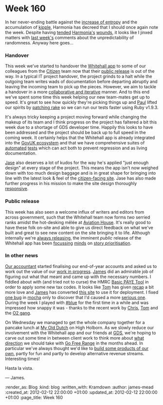 Week 160
========

In her never-ending battle against the [increase of entropy][video about time] and the accumulation of [kipple][definition of kipple], Harmonia has decreed that I should once again note the week. Despite having [tended][Harmonia issue 10] [Harmonia's][Harmonia issue 4] [wounds][Harmonia issue 6], it looks like I jinxed matters with [last week's][Week 159] comments about the unpredictability of randomness. Anyway here goes...

### Handover

This week we've started to handover the [Whitehall app][whitehall app] to some of our colleagues from the [Citizen][GovUK] team now that their [public release][citizen beta release] is out of the way. In a typical IT project handover, the project grinds to a halt while the outgoing team writes wads of documentation before departing abruptly and leaving the incoming team to pick up the pieces. However, we aim to tackle a handover in a more [collaborative and iterative][Agile Manifesto] manner. And to this end we've spent some time this week helping our new team-mates get up to speed. It's great to see how quickly they're picking things up and [Paul][Paul Battley] lifted our spirits by [patching rake][rake patch] so we can run our tests faster using Ruby v1.9.3.

It's always tricky keeping a project moving forward while changing the makeup of its team and I think progress on the project has faltered a bit this week due to a shortage of GDS developer time. Happily this looks to have been addressed and the project should be back up to full speed in the coming week. It certainly helps that the Whitehall app is already integrated into the [GovUK ecosystem][] and that we have comprehensive suites of [automated][Whitehall tests] [tests][Whitehall features] which can act both to prevent regression and as living documentation.

[Jase][Jason Cale] also deserves a lot of kudos for the way he's applied "just enough design" at every stage of the project. This means the app isn't now weighed down with too much design baggage and is in great shape for bringing into line with the latest look & feel of the [citizen-facing site][GovUK]. Jase has also made further progress in his mission to make the site design thoroughly [responsive][Responsive design].

### Public release

This week has also seen a welcome influx of writers and editors from across government, such that the Whitehall team now forms _two_ serried ranks amidst the hot-desking mêlée at [Aviation House][]. It's really good to have these folk on-site and able to give us direct feedback on what we've built and great to see new content on the site bringing it to life. Although internally we're [always releasing][Continuous Deployment], the imminent _public_ release of the Whitehall app has been [focussing][Pete Herlihy] [minds][Neil Williams] on [story prioritisation][Whitehall Pivotal].

### In other news

[Our accountant][3CA] started finalising our end-of-year accounts and asked us to work out the value of our [work in progress][Accountancy WIP]. [James][James Adam] did an admirable job of figuring out what that meant and came up with the necessary numbers. I fiddled about with (and tried not to curse) the HMRC [Basic PAYE Tool][HMRC BPT] in order to apply some new tax codes. It looks like [Tom][Tom Ward] has given [recap][Recap repos] a bit more love and [James][James Adam] has converted [this site][GFR] to use it for deployment. I fixed [one bug][Mocha issue 52] in [mocha][Mocha repos] only to discover that I'd caused a more [serious one][Mocha issue 65]. During the week I played with [#blue][Hashblue] for the first time in a while and was impressed how snappy it was - thanks to the recent work by [Chris][Chris Roos], [Tom][Tom Ward] and the [O2 gang][O2 labs].

On Wednesday we managed to get the whole company together for a pancake lunch at [My Old Dutch][] on High Holborn. As we slowly reduce our involvement with the Whitehall app and our friends at [GDS][], we're hoping to carve out some time in between client work to think more about [what direction][GFR how and why] we should take with [Go Free Range][GFR] in the months ahead. In particular we've always thought we'd like to [build some products of our own][GFR whats next], partly for fun and partly to develop alternative revenue streams. Interesting times!

Hasta la vista.

&mdash; James.

[video about time]: http://www.youtube.com/watch?v=9R1OX4fZqKY
[definition of kipple]: http://www.urbandictionary.com/define.php?term=kipple
[Week 159]: /week-159
[Harmonia issue 10]: https://github.com/freerange/harmonia/issues/10
[Harmonia issue 4]: https://github.com/freerange/harmonia/issues/4
[Harmonia issue 6]: https://github.com/freerange/harmonia/issues/6
[whitehall app]: http://digital.cabinetoffice.gov.uk/2011/08/24/government-corporate-websites-in-eye-popping-3d/
[GovUK]: http://gov.uk
[citizen beta release]: http://digital.cabinetoffice.gov.uk/2012/01/31/beta/
[Paul Battley]: http://po-ru.com/
[rake patch]: https://github.com/alphagov/whitehall/commit/77f10d4e062a1cfbc24a0f918ed516676ec3a4f5
[Aviation House]: http://en.wikipedia.org/wiki/Kingsway_(London)#Buildings
[Pete Herlihy]: https://twitter.com/#!/yahoo_pete
[Neil Williams]: https://twitter.com/#!/neillyneil
[GDS]: http://digital.cabinetoffice.gov.uk/
[Agile Manifesto]: http://agilemanifesto.org/
[GovUK ecosystem]: http://github.com/alphagov/
[Whitehall tests]: https://github.com/alphagov/whitehall/tree/master/test
[Whitehall features]: https://github.com/alphagov/whitehall/tree/master/features
[Jason Cale]: /jason-cale
[Responsive design]: http://www.alistapart.com/articles/responsive-web-design/
[Continuous Deployment]: http://www.startuplessonslearned.com/search/label/continuous%20deployment
[Whitehall Pivotal]: https://www.pivotaltracker.com/projects/367813
[GFR]: /
[GFR whats next]: /week-153#whats-next
[GFR how and why]: /week-154#how-and-why
[James Adam]: /james-adam
[Tom Ward]: /tom-ward
[Chris Roos]: /chris-roos
[O2 labs]: http://o2labs.co.uk/
[Recap repos]: https://github.com/freerange/recap
[Mocha issue 52]: https://github.com/floehopper/mocha/issues/52
[Mocha issue 65]: https://github.com/floehopper/mocha/issues/65
[Mocha repos]: http://github.com/floehopper/mocha
[Hashblue]: http://hashblue.com
[My Old Dutch]: http://www.myolddutch.com/
[3CA]: http://www.3ca.co.uk/
[Accountancy WIP]: http://www.3caonline.com/2011/01/work-in-progress/
[HMRC]: http://www.hmrc.gov.uk/
[HMRC BPT]: http://www.hmrc.gov.uk/paye/tools/basic-paye-tools.htm

:render_as: Blog
:kind: blog
:written_with: Kramdown
:author: james-mead
:created_at: 2012-02-12 22:00:00 +01:00
:updated_at: 2012-02-12 22:00:00 +01:00
:page_title: Week 160
